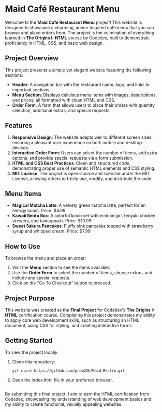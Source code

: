 # Maid Café Restaurant Menu

Welcome to the **Maid Café Restaurant Menu** project! This website is designed to showcase a charming, anime-inspired café menu that you can browse and place orders from. The project is the culmination of everything learned in **The Origins I: HTML** course by Codédex, built to demonstrate proficiency in HTML, CSS, and basic web design.

## Project Overview

This project presents a simple yet elegant website featuring the following sections:
- **Header**: A navigation bar with the restaurant name, logo, and links to important sections.
- **Menu Section**: Displays delicious menu items with images, descriptions, and prices, all formatted with clean HTML and CSS.
- **Order Form**: A form that allows users to place their orders with quantity selection, additional extras, and special requests.

## Features

1. **Responsive Design**: The website adapts well to different screen sizes, ensuring a pleasant user experience on both mobile and desktop devices.
2. **Interactive Order Form**: Users can select the number of items, add extra options, and provide special requests via a form submission.
3. **HTML and CSS Best Practices**: Clean and structured code, demonstrating proper use of semantic HTML elements and CSS styling.
4. **MIT License**: The project is open-source and licensed under the MIT License, allowing others to freely use, modify, and distribute the code.

## Menu Items
- **Magical Matcha Latte**: A velvety green matcha latte, perfect for an energy boost. Price: $4.99
- **Kawaii Bento Box**: A colorful lunch set with mini onigiri, teriyaki chicken skewers, and tamagoyaki. Price: $10.99
- **Sweet Sakura Pancakes**: Fluffy pink pancakes topped with strawberry syrup and whipped cream. Price: $7.99

## How to Use

To browse the menu and place an order:
1. Visit the **Menu** section to see the items available.
2. Use the **Order Form** to select the number of items, choose extras, and include any special requests.
3. Click on the "Go To Checkout" button to proceed.

## Project Purpose

This website was created as the **Final Project** for Codédex's **The Origins I: HTML** certification course. Completing this project demonstrates my ability to apply core web development skills, such as structuring an HTML document, using CSS for styling, and creating interactive forms.

## Getting Started

To view the project locally:
1. Clone this repository:  
   ```bash
   git clone https://github.com/prem22k/Maid-Restro.git
2. Open the index.html file in your preferred browser.


##
By submitting this final project, I aim to earn the HTML certification from Codédex, showcasing my understanding of web development basics and my ability to create functional, visually appealing websites.
